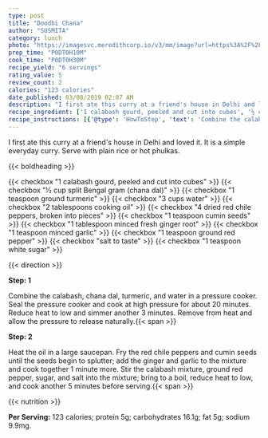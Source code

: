 ```yaml
---
type: post
title: "Doodhi Chana"
author: "SUSMITA"
category: lunch
photo: "https://imagesvc.meredithcorp.io/v3/mm/image?url=https%3A%2F%2Fimages.media-allrecipes.com%2Fuserphotos%2F4546196.jpg"
prep_time: "P0DT0H10M"
cook_time: "P0DT0H30M"
recipe_yield: "6 servings"
rating_value: 5
review_count: 2
calories: "123 calories"
date_published: 03/08/2019 02:07 AM
description: "I first ate this curry at a friend's house in Delhi and loved it. It is a simple everyday curry. Serve with plain rice or hot phulkas."
recipe_ingredient: ['1 calabash gourd, peeled and cut into cubes', '½ cup split Bengal gram (chana dal)', '1 teaspoon ground turmeric', '3 cups water', '2 tablespoons cooking oil', '4 dried red chile peppers, broken into pieces', '1 teaspoon cumin seeds', '1 tablespoon minced fresh ginger root', '1 teaspoon minced garlic', '1 teaspoon ground red pepper', 'salt to taste', '1 teaspoon white sugar']
recipe_instructions: [{'@type': 'HowToStep', 'text': 'Combine the calabash, chana dal, turmeric, and water in a pressure cooker. Seal the pressure cooker and cook at high pressure for about 20 minutes. Reduce heat to low and simmer another 3 minutes. Remove from heat and allow the pressure to release naturally.\n'}, {'@type': 'HowToStep', 'text': 'Heat the oil in a large saucepan. Fry the red chile peppers and cumin seeds until the seeds begin to splutter; add the ginger and garlic to the mixture and cook together 1 minute more. Stir the calabash mixture, ground red pepper, sugar, and salt into the mixture; bring to a boil, reduce heat to low, and cook another 5 minutes before serving.\n'}]
---
```


I first ate this curry at a friend's house in Delhi and loved it. It is a simple everyday curry. Serve with plain rice or hot phulkas. 

{{< boldheading >}}

{{< checkbox "1  calabash gourd, peeled and cut into cubes" >}}
{{< checkbox "½ cup split Bengal gram (chana dal)" >}}
{{< checkbox "1 teaspoon ground turmeric" >}}
{{< checkbox "3 cups water" >}}
{{< checkbox "2 tablespoons cooking oil" >}}
{{< checkbox "4  dried red chile peppers, broken into pieces" >}}
{{< checkbox "1 teaspoon cumin seeds" >}}
{{< checkbox "1 tablespoon minced fresh ginger root" >}}
{{< checkbox "1 teaspoon minced garlic" >}}
{{< checkbox "1 teaspoon ground red pepper" >}}
{{< checkbox "salt to taste" >}}
{{< checkbox "1 teaspoon white sugar" >}}


{{< direction >}}

**Step: 1**

Combine the calabash, chana dal, turmeric, and water in a pressure cooker. Seal the pressure cooker and cook at high pressure for about 20 minutes. Reduce heat to low and simmer another 3 minutes. Remove from heat and allow the pressure to release naturally.{{< span >}}

**Step: 2**

Heat the oil in a large saucepan. Fry the red chile peppers and cumin seeds until the seeds begin to splutter; add the ginger and garlic to the mixture and cook together 1 minute more. Stir the calabash mixture, ground red pepper, sugar, and salt into the mixture; bring to a boil, reduce heat to low, and cook another 5 minutes before serving.{{< span >}}

{{< nutrition >}}

**Per Serving:** 123 calories; protein 5g; carbohydrates 16.1g; fat 5g; sodium 9.9mg.